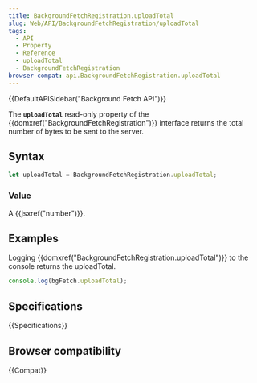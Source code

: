 ```yaml
---
title: BackgroundFetchRegistration.uploadTotal
slug: Web/API/BackgroundFetchRegistration/uploadTotal
tags:
  - API
  - Property
  - Reference
  - uploadTotal
  - BackgroundFetchRegistration
browser-compat: api.BackgroundFetchRegistration.uploadTotal
---
```

{{DefaultAPISidebar("Background Fetch API")}}

The **`uploadTotal`** read-only property of the {{domxref("BackgroundFetchRegistration")}} interface returns the total number of bytes to be sent to the server.

## Syntax

```js
let uploadTotal = BackgroundFetchRegistration.uploadTotal;
```

### Value

A {{jsxref("number")}}.

## Examples

Logging {{domxref("BackgroundFetchRegistration.uploadTotal")}} to the console returns the uploadTotal.

```js
console.log(bgFetch.uploadTotal);
```

## Specifications

{{Specifications}}

## Browser compatibility

{{Compat}}
